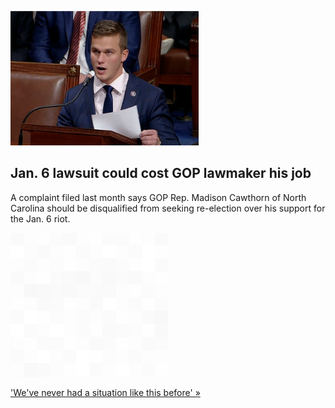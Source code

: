 
![Jan. 6 lawsuit could cost GOP lawmaker his job](./20220211115846.png)
## Jan. 6 lawsuit could cost GOP lawmaker his job

A complaint filed last month says GOP Rep. Madison Cawthorn of North Carolina should be disqualified from seeking re-election over his support for the Jan. 6 riot.

![pic](../square_bg.png)

['We've never had a situation like this before' »](https://www.yahoo.com/news/uncharted-territory-jan-6-lawsuit-040652614.html)

